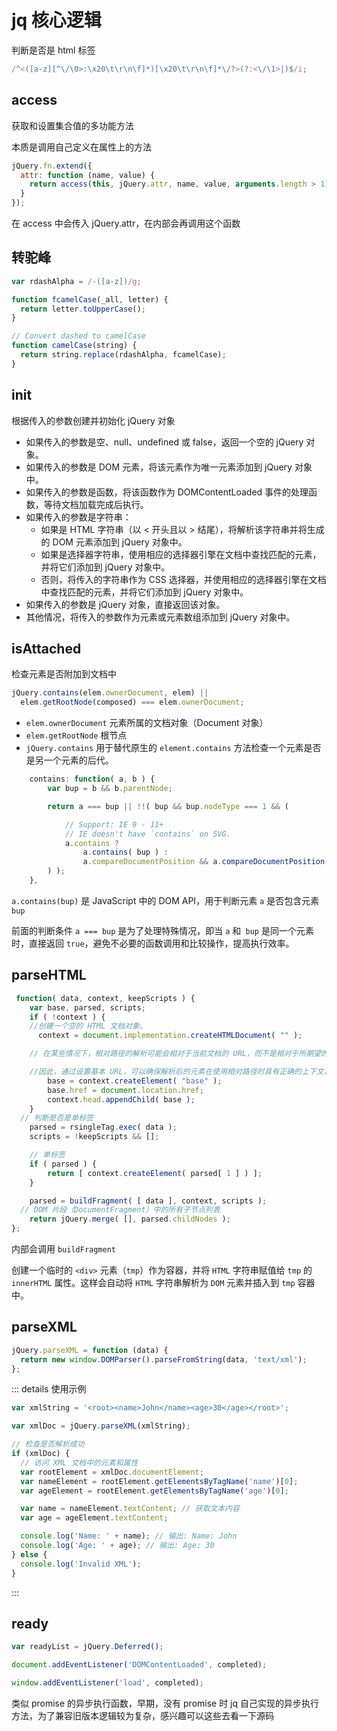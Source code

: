 # jq 核心逻辑

判断是否是 html 标签

```js
/^<([a-z][^\/\0>:\x20\t\r\n\f]*)[\x20\t\r\n\f]*\/?>(?:<\/\1>|)$/i;
```

## access

获取和设置集合值的多功能方法

本质是调用自己定义在属性上的方法

```js
jQuery.fn.extend({
  attr: function (name, value) {
    return access(this, jQuery.attr, name, value, arguments.length > 1);
  }
});
```

在 access 中会传入 jQuery.attr，在内部会再调用这个函数

## 转驼峰

```js
var rdashAlpha = /-([a-z])/g;

function fcamelCase(_all, letter) {
  return letter.toUpperCase();
}

// Convert dashed to camelCase
function camelCase(string) {
  return string.replace(rdashAlpha, fcamelCase);
}
```

## init

根据传入的参数创建并初始化 jQuery 对象

- 如果传入的参数是空、null、undefined 或 false，返回一个空的 jQuery 对象。
- 如果传入的参数是 DOM 元素，将该元素作为唯一元素添加到 jQuery 对象中。
- 如果传入的参数是函数，将该函数作为 DOMContentLoaded 事件的处理函数，等待文档加载完成后执行。
- 如果传入的参数是字符串：
  - 如果是 HTML 字符串（以 < 开头且以 > 结尾），将解析该字符串并将生成的 DOM 元素添加到 jQuery 对象中。
  - 如果是选择器字符串，使用相应的选择器引擎在文档中查找匹配的元素，并将它们添加到 jQuery 对象中。
  - 否则，将传入的字符串作为 CSS 选择器，并使用相应的选择器引擎在文档中查找匹配的元素，并将它们添加到 jQuery 对象中。
- 如果传入的参数是 jQuery 对象，直接返回该对象。
- 其他情况，将传入的参数作为元素或元素数组添加到 jQuery 对象中。

## isAttached

检查元素是否附加到文档中

```js
jQuery.contains(elem.ownerDocument, elem) ||
  elem.getRootNode(composed) === elem.ownerDocument;
```

- `elem.ownerDocument` 元素所属的文档对象（Document 对象）
- `elem.getRootNode` 根节点
- `jQuery.contains` 用于替代原生的 `element.contains` 方法检查一个元素是否是另一个元素的后代。

```js
	contains: function( a, b ) {
		var bup = b && b.parentNode;

		return a === bup || !!( bup && bup.nodeType === 1 && (

			// Support: IE 9 - 11+
			// IE doesn't have `contains` on SVG.
			a.contains ?
				a.contains( bup ) :
				a.compareDocumentPosition && a.compareDocumentPosition( bup ) & 16
		) );
	},
```

`a.contains(bup)` 是 JavaScript 中的 DOM API，用于判断元素 `a` 是否包含元素 `bup`

前面的判断条件 `a === bup` 是为了处理特殊情况，即当 `a` 和` bup` 是同一个元素时，直接返回 `true`，避免不必要的函数调用和比较操作，提高执行效率。

## parseHTML

```js
 function( data, context, keepScripts ) {
	var base, parsed, scripts;
	if ( !context ) {
    //创建一个空的 HTML 文档对象。
	  context = document.implementation.createHTMLDocument( "" );

    // 在某些情况下，相对路径的解析可能会相对于当前文档的 URL，而不是相对于所期望的基本 URL。这可能导致加载资源或执行操作时出现问题，特别是涉及相对路径的链接、图像、样式表等。

    //因此，通过设置基本 URL，可以确保解析后的元素在使用相对路径时具有正确的上下文，从而避免潜在的路径解析错误
		base = context.createElement( "base" );
		base.href = document.location.href;
		context.head.appendChild( base );
	}
  // 判断是否是单标签
	parsed = rsingleTag.exec( data );
	scripts = !keepScripts && [];

	// 单标签
	if ( parsed ) {
		return [ context.createElement( parsed[ 1 ] ) ];
	}

	parsed = buildFragment( [ data ], context, scripts );
  // DOM 片段（DocumentFragment）中的所有子节点列表
	return jQuery.merge( [], parsed.childNodes );
};

```

内部会调用 `buildFragment`

创建一个临时的 `<div>` 元素（`tmp`）作为容器，并将 `HTML` 字符串赋值给 `tmp` 的 `innerHTML` 属性。这样会自动将 `HTML` 字符串解析为 `DOM` 元素并插入到 `tmp` 容器中。

## parseXML

```js
jQuery.parseXML = function (data) {
  return new window.DOMParser().parseFromString(data, 'text/xml');
};
```

::: details 使用示例

```js
var xmlString = '<root><name>John</name><age>30</age></root>';

var xmlDoc = jQuery.parseXML(xmlString);

// 检查是否解析成功
if (xmlDoc) {
  // 访问 XML 文档中的元素和属性
  var rootElement = xmlDoc.documentElement;
  var nameElement = rootElement.getElementsByTagName('name')[0];
  var ageElement = rootElement.getElementsByTagName('age')[0];

  var name = nameElement.textContent; // 获取文本内容
  var age = ageElement.textContent;

  console.log('Name: ' + name); // 输出: Name: John
  console.log('Age: ' + age); // 输出: Age: 30
} else {
  console.log('Invalid XML');
}
```

:::

## ready

```js
var readyList = jQuery.Deferred();

document.addEventListener('DOMContentLoaded', completed);

window.addEventListener('load', completed);
```

类似 promise 的异步执行函数，早期，没有 promise 时 jq 自己实现的异步执行方法，为了兼容旧版本逻辑较为复杂，感兴趣可以这些去看一下源码
